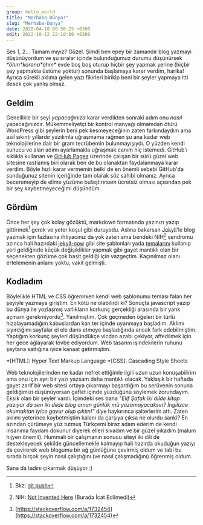 ```yaml
---
group: hello_world
title: "Merhaba Dünya!"
slug: "Merhaba-Dunya"
date: 2020-04-18 08:58:25 +0300
edit: 2022-10-12 22:10:00 +0300
---
```


Ses 1, 2... Tamam mıyız? Güzel. Şimdi ben epey bir zamandır blog yazmayı düşünüyordum ve şu sıralar içinde bulunduğumuz
durumu düşünürsek *\*öhm\*korona\*öhm\** evde boş boş oturup hiçbir şey yapmak yerine (hiçbir şey yapmakta üstüme
yoktur) sonunda başlamaya karar verdim, harika! Ayrıca sürekli aklıma gelen yazı fikirleri birikip beni bir şeyler
yapmaya itti desek çok yanlış olmaz.

## Geldim
Genellikle bir şeyi _yapacağınıza_ karar verdikten sonraki adım onu _nasıl_ yapacağınızdır. Mükemmeliyetçi bir kontrol
manyağı olmamdan ötürü WordPress gibi şeylerin beni pek kesmeyeceğinin zaten farkındaydım ama asıl sıkıntı yıllardır
yazılımla uğraşmama rağmen şu ana kadar web teknolojilerine dair bir gram tecrübemin bulunmayışıydı. O yüzden kendi
sunucu ve alan adımı ayarlamakla uğraşmak canım hiç istemedi. GitHub'ı sıklıkla kullanan ve
[GitHub Pages](https://pages.github.com) üzerinde çalışan bir sürü güzel web sitesine rastlamış biri olarak ben de bu
olanaktan faydalanmaya karar verdim. Böyle hızlı karar vermemin belki de en önemli sebebi GitHub'da sunduğunuz sitenin
içeriğinde tam olarak söz sahibi olmanız. Ayrıca beceremeyip de elime yüzüme bulaştırırsam ücretsiz olması açısından pek
bir şey kaybetmeyeceğimi düşündüm.

## Gördüm
Önce her şey çok kolay gözüktü, markdown formatında yazınızı yazıp gittirmek[^1] gerek ve yeter koşul gibi duruyodu.
Aslına bakarsan [Jekyll](https://jekyllrb.com)'le blog yazmak için fazlasına ihtiyacınız da yok zaten ama bendeki
NIH[^2] sendromu azınca hali hazırdaki [jekyll-now](https://github.com/barryclark/jekyll-now) gibi site şablonları yada
[temalarını](https://github.com/topics/jekyll-theme) kullanıp yeri geldiğinde küçük değişiklikler yapmak gibi gayet
mantıklı olan bir seçenekten gözüme çok basit geldiği için vazgeçtim. Kaçınılmaz olanı ertelemenin anlamı yoktu, vakit
gelmişti.

[^1]: Bkz: [git push](https://git-scm.com/docs/git-push)
[^2]: NIH: [Not Invented Here](https://en.wikipedia.org/wiki/Not_invented_here) (Burada İcat Edilmedi)

## Kodladım
Böylelikle HTML ve CSS öğrenirken kendi web şablonumu teması falan her şeyiyle yazmaya giriştim. En kötü ne olabilirdi
ki? Sonuçta javascript yazıp bu dünya ile yozlaşmış varlıkların korkunç gerçekliği arasında bir yarık açmam
gerekmiyordu[^3]. Yanılmıştım. Çok geçmeden öğeleri bir türlü hizalayamadığım kabuslardan kan ter içinde uyanmaya
başladım. Aklımı sıyırdığımı sayfalar el ele dans etmeye başladığında ancak fark edebilmiştim. Yaptığım korkunç şeyleri
düşündükçe vicdan azabı çekiyor, affedilmek için her gece ağlayarak tövbe ediyordum. Web tasarım işindekilerin ruhunu
şeytana sattığına iyice kanaat getirmiştim. 

*[HTML]: Hyper Text Markup Language
*[CSS]: Cascading Style Sheets
[^3]: [https://stackoverflow.com/a/1732454](https://stackoverflow.com/a/1732454)

Web teknolojilerinden ne kadar nefret ettiğimle ilgili uzun uzun konuşabilirim ama onu için ayrı bir yazı yazsam daha
mantıklı olacak. Yaklaşık bir haftada gayet zarif bir web sitesi ortaya çıkarmayı başardığım bu serüvenin sonuna
geldiğimizi düşünüyorsan gaflet içinde yüzdüğünü söylemek zorundayım. Eksik olan bir şeyler vardı. İçimdeki ses bana
*"Elif Şafak iki dilde kitap yazıyor da sen iki dilde blog aman günlük mü yazamayacaksın? İngilizce okumaktan iyice
gavur olup çıktın!"* diye haykırınca şalterlerim attı. Zaten aklımı yeterince kaybetmiştim kalanı da çarşıya çıksa ne
olurdu sanki? En azından çürümeye yüz tutmuş Türkçemi biraz adam ederim de kendi insanıma faydam dokunur diyerek elleri
sıvadım ve bir güzel yıkadım (malum hijyen önemli). Hummalı bir çalışmanın sonucu siteyi iki dili de destekleyecek
şekilde güncellemekle kalmayıp hali hazırda okuduğun yazıyı da çevirerek web blogumu bir ağ günlüğüne çevirmiş oldum ve tabi bu sırada birçok şeyin nasıl çalıştığını (ve nasıl çalışmadığını) öğrenmiş oldum.

Sana da tadını çıkarmak düşüyor :)